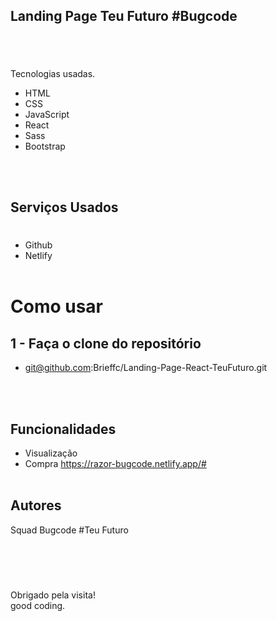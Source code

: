 ## Landing Page Teu Futuro #Bugcode

#

#

<br />

Tecnologias usadas.

- HTML
- CSS
- JavaScript
- React
- Sass
- Bootstrap

<br />
<br />

## Serviços Usados

#

- Github
- Netlify
  <br />
  <br />

# Como usar

## 1 - Faça o clone do repositório

- git@github.com:Brieffc/Landing-Page-React-TeuFuturo.git

<br />
<br />

## Funcionalidades

- Visualização
- Compra
  https://razor-bugcode.netlify.app/#
  <br />
  <br />

## Autores

Squad Bugcode #Teu Futuro

<br />
<br />

#

Obrigado pela visita!<br />
good coding.
